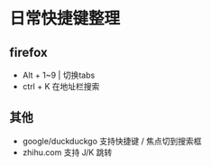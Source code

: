 # 日常快捷键整理

## firefox

- Alt + 1~9  | 切换tabs
- ctrl + K 在地址栏搜索


## 其他

- google/duckduckgo 支持快捷键 / 焦点切到搜索框
- zhihu.com 支持 J/K 跳转